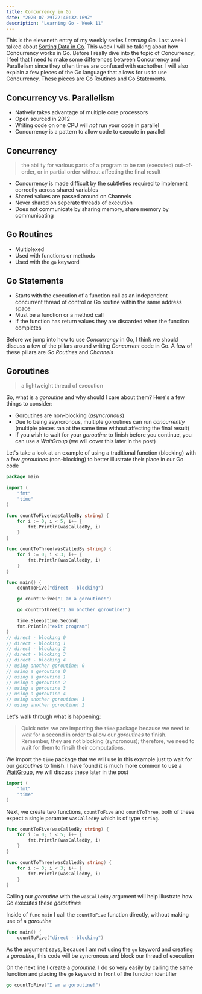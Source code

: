 ```yaml
---
title: Concurrency in Go
date: "2020-07-29T22:40:32.169Z"
description: "Learning Go - Week 11"
---
```


This is the eleveneth entry of my weekly series *Learning Go*. Last week I talked about [Sorting Data in Go](). This week I will be talking about how Concurrency works in Go. Before I really dive into the topic of Concurrency, I feel that I need to make some differences between Concurrency and Parallelism since they often times are confused with eachother. I will also explain a few pieces of the Go language that allows for us to use Concurrency. These pieces are Go Routines and Go Statements.

## Concurrency vs. Parallelism

- Natively takes advantage of multiple core processors
- Open sourced in 2012
- Writing code on one CPU will *not* run your code in parallel
- Concurrency is a pattern to allow code to execute in parallel

## Concurrency

> the ability for various parts of a program to be ran (executed) out-of-order, or in partial order without affecting the final result

- Concurrency is made difficult by the subtleties required to implement correctly across shared variables
- Shared values are passed around on Channels
- Never shared on seperate threads of execution
- Does not communicate by sharing memory, share memory by communicating

## Go Routines

- Multiplexed
- Used with functions or methods
- Used with the `go` keyword

## Go Statements

- Starts with the execution of a function call as an independent concurrent thread of control or Go routine within the same address space
- Must be a function or a method call
- If the function has return values they are discarded when the function completes

Before we jump into how to use *Concurrency* in Go, I think we should discuss a few of the pillars around writing *Concurrent* code in Go. A few of these pillars are *Go Routines* and *Channels*

## Goroutines

> a lightweight thread of execution

So, what is a *goroutine* and why should I care about them? Here's a few things to consider:

- Goroutines are non-blocking (*asyncronous*)
- Due to being asyncronous, multiple goroutines can run *concurrently* (multiple pieces ran at the same time without affecting the final result)
- If you wish to wait for your *goroutine* to finish before you continue, you can use a *WaitGroup* (we will cover this later in the post)

Let's take a look at an example of using a traditional function (blocking) with a few *goroutines* (non-blocking) to better illustrate their place in our Go code

```go
package main

import (
	"fmt"
	"time"
)

func countToFive(wasCalledBy string) {
	for i := 0; i < 5; i++ {
		fmt.Println(wasCalledBy, i)
	}
}

func countToThree(wasCalledBy string) {
	for i := 0; i < 3; i++ {
		fmt.Println(wasCalledBy, i)
	}
}

func main() {
	countToFive("direct - blocking")

	go countToFive("I am a goroutine!")

	go countToThree("I am another goroutine!")

	time.Sleep(time.Second)
	fmt.Println("exit program")
}
// direct - blocking 0
// direct - blocking 1
// direct - blocking 2
// direct - blocking 3
// direct - blocking 4
// using another goroutine! 0
// using a goroutine 0
// using a goroutine 1
// using a goroutine 2
// using a goroutine 3
// using a goroutine 4
// using another goroutine! 1
// using another goroutine! 2
```

Let's walk through what is happening:

> Quick note: we are importing the `time` package because we need to *wait* for a second in order to allow our *goroutines* to finish. Remember, they are not blocking (syncronous); therefore, we need to wait for them to finsih their computations.

We import the `time` package that we will use in this example just to wait for our *goroutines* to finish. I have found it is much more common to use a [WaitGroup](), we will discuss these later in the post

```go
import (
	"fmt"
	"time"
)
```

Next, we create two functions, `countToFive` and `countToThree`, both of these expect a single paramter `wasCalledBy` which is of type `string`.
```go
func countToFive(wasCalledBy string) {
	for i := 0; i < 5; i++ {
		fmt.Println(wasCalledBy, i)
	}
}

func countToThree(wasCalledBy string) {
	for i := 0; i < 3; i++ {
		fmt.Println(wasCalledBy, i)
	}
}
```

Calling our *goroutine* with the `wasCalledBy` argument will help illustrate how Go executes these *goroutines*

Inside of `func` `main` I call the `countToFive` function directly, without making use of a *goroutine*

```go
func main() {
	countToFive("direct - blocking")
```

As the argument says, because I am not using the `go` keyword and creating a *goroutine*, this code will be syncronous and block our thread of execution

On the next line I create a *goroutine*. I do so very easily by calling the same function and placing the `go` keyword in front of the function identifier

```go
go countToFive("I am a goroutine!")
```

